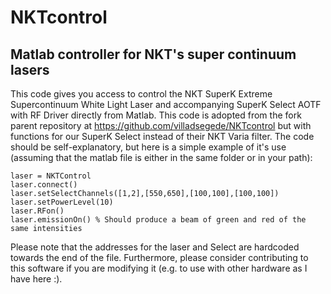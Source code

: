 # NKTcontrol
## Matlab controller for NKT's super continuum lasers

This code gives you access to control the NKT SuperK Extreme Supercontinuum White Light Laser and accompanying SuperK Select AOTF with RF Driver directly from Matlab. This code is adopted from the fork parent repository at https://github.com/villadsegede/NKTcontrol but with functions for our SuperK Select instead of their NKT Varia filter.  The code should be self-explanatory, but here is a simple example of it's use (assuming that the matlab file is either in the same folder or in your path):

```
laser = NKTControl
laser.connect()
laser.setSelectChannels([1,2],[550,650],[100,100],[100,100])
laser.setPowerLevel(10)
laser.RFon()
laser.emissionOn() % Should produce a beam of green and red of the same intensities
```

Please note that the addresses for the laser and Select are hardcoded towards the end of the file. Furthermore, please consider contributing to this software if you are modifying it (e.g. to use with other hardware as I have here :).
